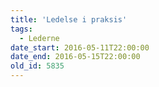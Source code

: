 ```yaml
---
title: 'Ledelse i praksis'
tags:
  - Lederne
date_start: 2016-05-11T22:00:00
date_end: 2016-05-15T22:00:00
old_id: 5835
---
```

